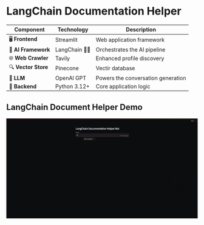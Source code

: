 # LangChain Documentation Helper

| Component | Technology | Description |
|-----------|------------|-------------|
| 🖥️ **Frontend** | Streamlit | Web application framework |
| 🧠 **AI Framework** | LangChain 🦜🔗 | Orchestrates the AI pipeline |
| 🌐 **Web Crawler** | Tavily | Enhanced profile discovery |
| 🔍 **Vector Store** | Pinecone | Vectir database |
| 🤖 **LLM** | OpenAI GPT | Powers the conversation generation |
| 🐍 **Backend** | Python 3.12+ | Core application logic |

## LangChain Document Helper Demo

![LangChain Demo](https://github.com/weifhu0124/LangChain-HelloWorld/blob/088d53aa302765e16993f83b9627f3b57758a096/documentation_helper/static/langchain-helper.gif)
